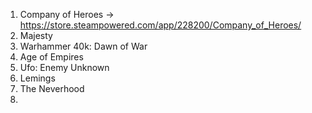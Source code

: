 1. Company of Heroes -> https://store.steampowered.com/app/228200/Company_of_Heroes/
2. Majesty
3. Warhammer 40k: Dawn of War
4. Age of Empires
5. Ufo: Enemy Unknown
6. Lemings
7. The Neverhood
8. 
